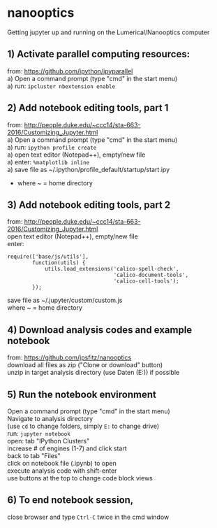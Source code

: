 # nanooptics
Getting jupyter up and running on the Lumerical/Nanooptics computer

## 1) Activate parallel computing resources:
from:  https://github.com/ipython/ipyparallel  
a) Open a command prompt (type "cmd" in the start menu)  
a) run:   ```ipcluster nbextension enable```  

## 2) Add notebook editing tools, part 1
from:  http://people.duke.edu/~ccc14/sta-663-2016/Customizing_Jupyter.html  
a) Open a command prompt (type "cmd" in the start menu)  
a) run:   ```ipython profile create```  
a) open text editor (Notepad++), empty/new file  
a) enter: ```%matplotlib inline```  
a) save file as ~/.ipython/profile_default/startup/start.ipy  
  - where ~ = home directory

## 3) Add notebook editing tools, part 2
from:  http://people.duke.edu/~ccc14/sta-663-2016/Customizing_Jupyter.html  
open text editor (Notepad++), empty/new file  
enter:  
```
require(['base/js/utils'],
        function(utils) {
            utils.load_extensions('calico-spell-check',
                                  'calico-document-tools',
                                  'calico-cell-tools');
        });
```
save file as ~/.jupyter/custom/custom.js  
 where ~ = home directory  

## 4) Download analysis codes and example notebook
from:  https://github.com/jpsfitz/nanooptics  
download all files as zip ("Clone or download" button)  
unzip in target analysis directory (use Daten (E:)) if possible  

## 5) Run the notebook environment
Open a command prompt (type "cmd" in the start menu)  
Navigate to analysis directory  
  (use ```cd``` to change folders, simply ```E:``` to change drive)  
run:   ```jupyter notebook```  
open:  tab "IPython Clusters"  
increase # of engines (1-7) and click start  
back to tab "Files"  
click on notebook file (.ipynb) to open  
execute analysis code with shift-enter  
use buttons at the top to change code block views

## 6) To end notebook session,  
close browser and type ```Ctrl-C``` twice in the cmd window
